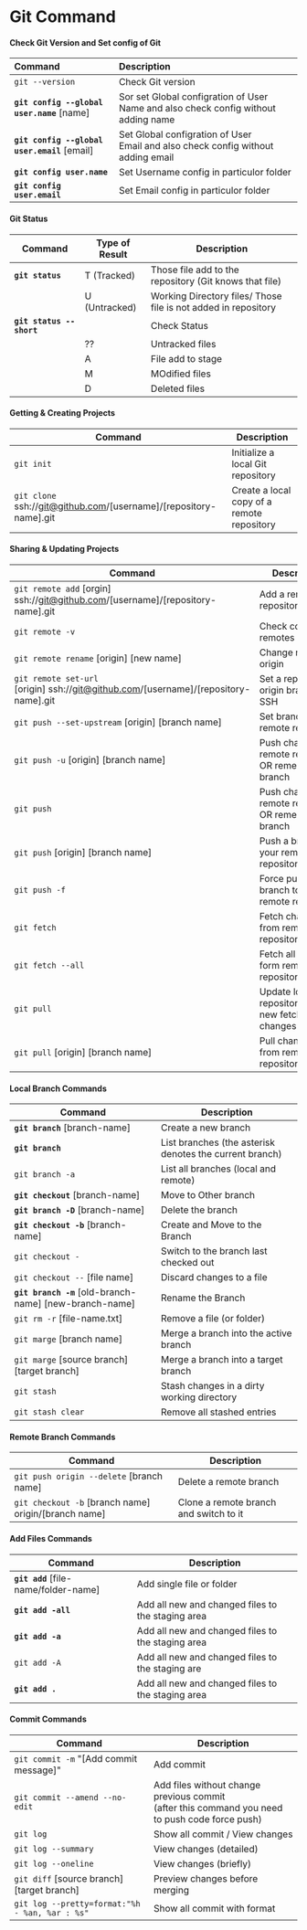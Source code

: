 # **Git Command**

#### Check Git Version and Set config of Git

| Command                                              | Description                                                                        |
| :--------------------------------------------------- | :--------------------------------------------------------------------------------- |
| `git --version`                                    | Check Git version                                                                  |
| **`git config --global user.name`** [name]   | Sor set Global configration of User Name and also check config without adding name |
| **`git config --global user.email`** [email] | Set Global configration of User Email and also check config without adding email  |
| **`git config user.name`**                   | Set Username config in particulor folder                                           |
| **`git config user.email`**                  | Set Email config in particulor folder                                              |

#### Git Status

| Command                          | Type of Result | Description                                                    |
| -------------------------------- | -------------- | -------------------------------------------------------------- |
| **`git status`**         | T (Tracked)    | Those file add to the repository (Git knows that file)        |
|                                  | U (Untracked)  | Working Directory files/ Those file is not added in repository |
| **`git status --short`** |                | Check Status                                                   |
|                                  | ??             | Untracked files                                                |
|                                  | A              | File add to stage                                              |
|                                  | M              | MOdified files                                                 |
|                                  | D              | Deleted files                                                  |

#### Getting & Creating Projects

| Command                                                             | Description                                |
| ------------------------------------------------------------------- | ------------------------------------------ |
| `git init`                                                        | Initialize a local Git repository          |
| `git clone` ssh://git@github.com/[username]/[repository-name].git | Create a local copy of a remote repository |

#### Sharing & Updating Projects

| Command                                                                                | Description                                              |
| -------------------------------------------------------------------------------------- | -------------------------------------------------------- |
| `git remote add` [orgin] ssh://git@github.com/[username]/[repository-name].git       | Add a remote repository                                  |
| `git remote -v`                                                                      | Check configured remotes                                |
| `git remote rename` [origin] [new name]                                              | Change name of origin                                    |
| `git remote set-url` [origin] ssh://git@github.com/[username]/[repository-name].git | Set a repository's origin branch to SSH                  |
| `git push --set-upstream` [origin] [branch name]                                     | Set branch to remote repository                          |
| `git push -u` [origin] [branch name]                                                 | Push changes to remote repository OR remember the branch |
| `git push`                                                                           | Push changes to remote repository OR remembered branch   |
| `git push` [origin] [branch name]                                                    | Push a branch to your remote repository                  |
| `git push -f`                                                                        | Force push a branch to your remote repository            |
| `git fetch`                                                                          | Fetch changes from remote repository branch              |
| `git fetch --all`                                                                    | Fetch all changes form remote repository                 |
| `git pull`                                                                           | Update local repository with new fetched changes         |
| `git pull` [origin] [branch name]                                                    | Pull changes from remote repository                      |

#### Local Branch Commands

| Command                                                          | Description                                             |
| ---------------------------------------------------------------- | ------------------------------------------------------- |
| **`git branch`** [branch-name]                           | Create a new branch                                     |
| **`git branch`**                                         | List branches (the asterisk denotes the current branch) |
| `git branch -a`                                                | List all branches (local and remote)                    |
| **`git checkout`** [branch-name]                         | Move to Other branch                                    |
| **`git branch -D`** [branch-name]                        | Delete the branch                                       |
| **`git checkout -b`** [branch-name]                      | Create and Move to the Branch                           |
| `git checkout -`                                               | Switch to the branch last checked out                   |
| `git checkout --` [file name]                                  | Discard changes to a file                               |
| **`git branch -m`** [old-branch-name] [new-branch-name] | Rename the Branch                                       |
| `git rm -r` [file-name.txt]                                    | Remove a file (or folder)                               |
| `git marge` [branch name]                                      | Merge a branch into the active branch                   |
| `git marge` [source branch] [target branch]                    | Merge a branch into a target branch                     |
| `git stash`                                                    | Stash changes in a dirty working directory              |
| `git stash clear`                                              | Remove all stashed entries                              |

#### Remote Branch Commands

| Command                                                | Description                            |
| ------------------------------------------------------ | -------------------------------------- |
| `git push origin --delete` [branch name]             | Delete a remote branch                 |
| `git checkout -b` [branch name] origin/[branch name] | Clone a remote branch and switch to it |

#### Add Files Commands

| Command                                       | Description                                       |
| --------------------------------------------- | ------------------------------------------------- |
| **`git add`** [file-name/folder-name] | Add single file or folder                         |
| **`git add -all`**                    | Add all new and changed files to the staging area |
| **`git add -a`**                      | Add all new and changed files to the staging area |
| `git add -A`                                | Add all new and changed files to the staging are  |
| **`git add .`**                       | Add all new and changed files to the staging area |

#### Commit Commands

| Command                                          | Description                                                                                          |
| ------------------------------------------------ | ---------------------------------------------------------------------------------------------------- |
| `git commit -m` "[Add commit message]"         | Add commit                                                                                           |
| `git commit --amend --no-edit`                 | Add files without change previous commit<br />(after this command you need to push code force push) |
| `git log`                                      | Show all commit / View changes                                                                       |
| `git log --summary`                            | View changes (detailed)                                                                              |
| `git log --oneline`                            | View changes (briefly)                                                                               |
| `git diff` [source branch] [target branch]     | Preview changes before merging                                                                       |
| `git log --pretty=format:"%h - %an, %ar : %s"` | Show all commit with format                                                                          |
